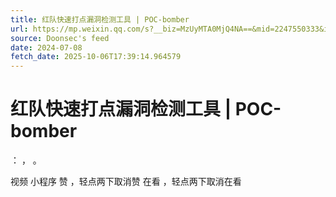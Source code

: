 ```yaml
---
title: 红队快速打点漏洞检测工具 | POC-bomber
url: https://mp.weixin.qq.com/s?__biz=MzUyMTA0MjQ4NA==&mid=2247550333&idx=1&sn=4810139bf7b0df2581c68ec244122761
source: Doonsec's feed
date: 2024-07-08
fetch_date: 2025-10-06T17:39:14.964579
---
```


# 红队快速打点漏洞检测工具 | POC-bomber

：
，
。

视频
小程序
赞
，轻点两下取消赞
在看
，轻点两下取消在看